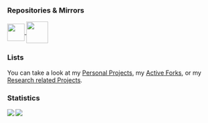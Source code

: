 ### Repositories & Mirrors
<div>
<a href="https://git.fuchss.org/dfuchss">
  <img align="center" src="https://git.fuchss.org/assets/img/logo.svg" width="40"/>
</a>
<a href="https://gitlab.com/dfuchss">
  <img align="center" src="https://about.gitlab.com/images/press/logo/svg/gitlab-icon-rgb.svg" width="50"/>
</a>
</div>


### Lists
You can take a look at my [Personal Projects](https://github.com/stars/dfuchss/lists/personal-projects), my [Active Forks](https://github.com/stars/dfuchss/lists/active-forks), or my [Research related Projects](https://github.com/stars/dfuchss/lists/tlr).

### Statistics
<div>
<a href="https://github.com/dfuchss/">
  <img align="left" src="https://github-readme-stats.vercel.app/api?username=dfuchss&theme=vue&bg_color=27282200&text_color=5c6670&show_icons=true&line_height=32&hide=issues&hide_rank=true" />
</a>
<a href="https://github.com/dfuchss/">
  <img align="left" src="https://github-readme-stats.vercel.app/api/top-langs/?username=dfuchss&theme=vue&bg_color=27282200&text_color=5c6670&show_icons=true&hide=shell,dockerfile&langs_count=3" />
</a>
</div>
<!--
<a href="https://www.scrum.org/user/838811">
  <img align="left" src="https://www.scrum.org/badges/awards/663688/baked" width="100" />
</a>
<a href="https://www.scrum.org/user/838811">
  <img align="left" src="https://www.scrum.org/badges/awards/663976/baked" width="100"/>
</a>
-->
